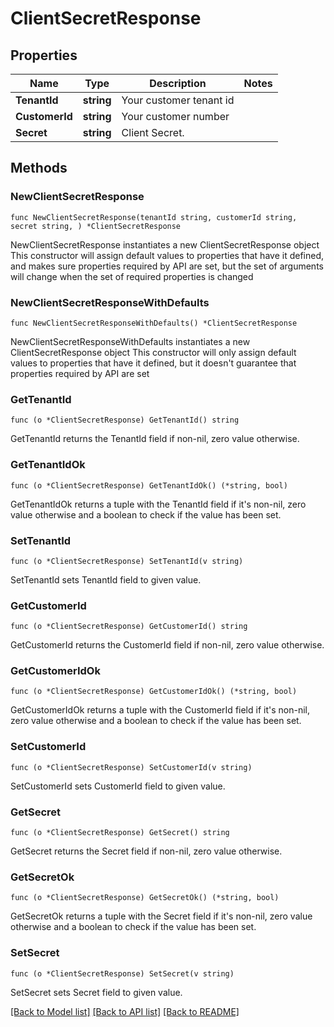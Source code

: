 # ClientSecretResponse

## Properties

Name | Type | Description | Notes
------------ | ------------- | ------------- | -------------
**TenantId** | **string** | Your customer tenant id | 
**CustomerId** | **string** | Your customer number | 
**Secret** | **string** | Client Secret. | 

## Methods

### NewClientSecretResponse

`func NewClientSecretResponse(tenantId string, customerId string, secret string, ) *ClientSecretResponse`

NewClientSecretResponse instantiates a new ClientSecretResponse object
This constructor will assign default values to properties that have it defined,
and makes sure properties required by API are set, but the set of arguments
will change when the set of required properties is changed

### NewClientSecretResponseWithDefaults

`func NewClientSecretResponseWithDefaults() *ClientSecretResponse`

NewClientSecretResponseWithDefaults instantiates a new ClientSecretResponse object
This constructor will only assign default values to properties that have it defined,
but it doesn't guarantee that properties required by API are set

### GetTenantId

`func (o *ClientSecretResponse) GetTenantId() string`

GetTenantId returns the TenantId field if non-nil, zero value otherwise.

### GetTenantIdOk

`func (o *ClientSecretResponse) GetTenantIdOk() (*string, bool)`

GetTenantIdOk returns a tuple with the TenantId field if it's non-nil, zero value otherwise
and a boolean to check if the value has been set.

### SetTenantId

`func (o *ClientSecretResponse) SetTenantId(v string)`

SetTenantId sets TenantId field to given value.


### GetCustomerId

`func (o *ClientSecretResponse) GetCustomerId() string`

GetCustomerId returns the CustomerId field if non-nil, zero value otherwise.

### GetCustomerIdOk

`func (o *ClientSecretResponse) GetCustomerIdOk() (*string, bool)`

GetCustomerIdOk returns a tuple with the CustomerId field if it's non-nil, zero value otherwise
and a boolean to check if the value has been set.

### SetCustomerId

`func (o *ClientSecretResponse) SetCustomerId(v string)`

SetCustomerId sets CustomerId field to given value.


### GetSecret

`func (o *ClientSecretResponse) GetSecret() string`

GetSecret returns the Secret field if non-nil, zero value otherwise.

### GetSecretOk

`func (o *ClientSecretResponse) GetSecretOk() (*string, bool)`

GetSecretOk returns a tuple with the Secret field if it's non-nil, zero value otherwise
and a boolean to check if the value has been set.

### SetSecret

`func (o *ClientSecretResponse) SetSecret(v string)`

SetSecret sets Secret field to given value.



[[Back to Model list]](../README.md#documentation-for-models) [[Back to API list]](../README.md#documentation-for-api-endpoints) [[Back to README]](../README.md)


